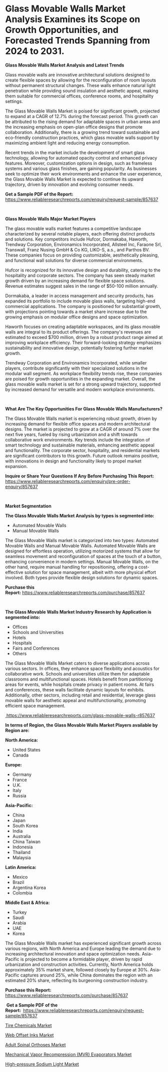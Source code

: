 <p><h1>Glass Movable Walls Market Analysis Examines its Scope on Growth Opportunities, and Forecasted Trends Spanning from 2024 to 2031.</h1></p><p><strong>Glass Movable Walls Market Analysis and Latest Trends</strong></p>
<p><p>Glass movable walls are innovative architectural solutions designed to create flexible spaces by allowing for the reconfiguration of room layouts without permanent structural changes. These walls enhance natural light penetration while providing sound insulation and aesthetic appeal, making them suitable for commercial offices, conference rooms, and hospitality settings.</p><p>The Glass Movable Walls Market is poised for significant growth, projected to expand at a CAGR of 12.7% during the forecast period. This growth can be attributed to the rising demand for adaptable spaces in urban areas and the increasing emphasis on open-plan office designs that promote collaboration. Additionally, there is a growing trend toward sustainable and eco-friendly construction practices, which glass movable walls support by maximizing ambient light and reducing energy consumption.</p><p>Recent trends in the market include the development of smart glass technology, allowing for automated opacity control and enhanced privacy features. Moreover, customization options in design, such as frameless systems and various glass finishes, are gaining popularity. As businesses seek to optimize their work environments and enhance the user experience, the Glass Movable Walls Market is expected to continue its upward trajectory, driven by innovation and evolving consumer needs.</p></p>
<p><strong>Get a Sample PDF of the Report:&nbsp;</strong> <a href="https://www.reliableresearchreports.com/enquiry/request-sample/857637?utm_campaign=13&utm_medium=2&utm_source=Github&utm_content=ia&utm_term=09112024&utm_id=glass-movable-walls">https://www.reliableresearchreports.com/enquiry/request-sample/857637</a></p>
<p>&nbsp;</p>
<p><strong>Glass Movable Walls Major Market Players</strong></p>
<p><p>The glass movable walls market features a competitive landscape characterized by several notable players, each offering distinct products and solutions. Key competitors include Hufcor, Dormakaba, Haworth, Trendway Corporation, Environamics Incorporated, Allsteel Inc, Faraone Srl, Transwall, Franz Nusing GmbH & Co KG, LIKO-S, a.s., and Parthos BV. These companies focus on providing customizable, aesthetically pleasing, and functional wall solutions for diverse commercial environments.</p><p>Hufcor is recognized for its innovative design and durability, catering to the hospitality and corporate sectors. The company has seen steady market growth driven by an increasing demand for flexible space solutions. Revenue estimates suggest sales in the range of $50-100 million annually.</p><p>Dormakaba, a leader in access management and security products, has expanded its portfolio to include movable glass walls, targeting high-end commercial applications. The company is positioned for substantial growth, with projections pointing towards a market share increase due to the growing emphasis on modular office designs and space optimization.</p><p>Haworth focuses on creating adaptable workspaces, and its glass movable walls are integral to its product offerings. The company's revenues are estimated to exceed $700 million, driven by a robust product range aimed at improving workplace efficiency. Their forward-looking strategy emphasizes sustainability and innovative design, potentially fostering further market growth.</p><p>Trendway Corporation and Environamics Incorporated, while smaller players, contribute significantly with their specialized solutions in the modular wall segment. As workplace flexibility trends rise, these companies are poised for growth opportunities in the expanding market. Overall, the glass movable walls market is set for a strong upward trajectory, supported by increased demand for versatile and modern workplace environments.</p></p>
<p>&nbsp;</p>
<p><strong>What Are The Key Opportunities For Glass Movable Walls Manufacturers?</strong></p>
<p><p>The Glass Movable Walls market is experiencing robust growth, driven by increasing demand for flexible office spaces and modern architectural designs. The market is projected to grow at a CAGR of around 7% over the next five years, fueled by rising urbanization and a shift towards collaborative work environments. Key trends include the integration of smart technology and sustainable materials, enhancing aesthetic appeal and functionality. The corporate sector, hospitality, and residential markets are significant contributors to this growth. Future outlook remains positive, with innovations in design and functionality likely to propel market expansion.</p></p>
<p><strong>Inquire or Share Your Questions If Any Before Purchasing This Report:</strong> <a href="https://www.reliableresearchreports.com/enquiry/pre-order-enquiry/857637?utm_campaign=13&utm_medium=2&utm_source=Github&utm_content=ia&utm_term=09112024&utm_id=glass-movable-walls">https://www.reliableresearchreports.com/enquiry/pre-order-enquiry/857637</a></p>
<p>&nbsp;</p>
<p><strong>Market Segmentation</strong></p>
<p><strong>The Glass Movable Walls Market Analysis by types is segmented into:</strong></p>
<p><ul><li>Automated Movable Walls</li><li>Manual Movable Walls</li></ul></p>
<p><p>The Glass Movable Walls market is categorized into two types: Automated Movable Walls and Manual Movable Walls. Automated Movable Walls are designed for effortless operation, utilizing motorized systems that allow for seamless movement and reconfiguration of spaces at the touch of a button, enhancing convenience in modern settings. Manual Movable Walls, on the other hand, require manual handling for repositioning, offering a cost-effective solution for space management, albeit with more physical effort involved. Both types provide flexible design solutions for dynamic spaces.</p></p>
<p><strong>Purchase this Report:&nbsp;</strong><a href="https://www.reliableresearchreports.com/purchase/857637?utm_campaign=13&utm_medium=2&utm_source=Github&utm_content=ia&utm_term=09112024&utm_id=glass-movable-walls">https://www.reliableresearchreports.com/purchase/857637</a></p>
<p>&nbsp;</p>
<p><strong>The Glass Movable Walls Market Industry Research by Application is segmented into:</strong></p>
<p><ul><li>Offices</li><li>Schools and Universities</li><li>Hotels</li><li>Hospitals</li><li>Fairs and Conferences</li><li>Others</li></ul></p>
<p><p>The Glass Movable Walls Market caters to diverse applications across various sectors. In offices, they enhance space flexibility and acoustics for collaborative work. Schools and universities utilize them for adaptable classrooms and multifunctional spaces. Hotels benefit from partitioning areas for events, while hospitals create privacy in patient rooms. At fairs and conferences, these walls facilitate dynamic layouts for exhibits. Additionally, other sectors, including retail and residential, leverage glass movable walls for aesthetic appeal and multifunctionality, promoting efficient space management.</p></p>
<p><a href="https://www.reliableresearchreports.com/glass-movable-walls-r857637?utm_campaign=13&utm_medium=2&utm_source=Github&utm_content=ia&utm_term=09112024&utm_id=glass-movable-walls">&nbsp;https://www.reliableresearchreports.com/glass-movable-walls-r857637</a></p>
<p><strong>In terms of Region, the Glass Movable Walls Market Players available by Region are:</strong></p>
<p>
    <p> <strong> North America: </strong>
        <ul>
            <li>United States</li>
            <li>Canada</li>
        </ul>
        </p> 
    <p> <strong> Europe: </strong>
        <ul>
            <li>Germany</li>
            <li>France</li>
            <li>U.K.</li>
            <li>Italy</li>
            <li>Russia</li>
        </ul>
        </p> 
    <p> <strong> Asia-Pacific: </strong>
        <ul>
            <li>China</li>
            <li>Japan</li>
            <li>South Korea</li>
            <li>India</li>
            <li>Australia</li>
            <li>China Taiwan</li>
            <li>Indonesia</li>
            <li>Thailand</li>
            <li>Malaysia</li>
        </ul>
        </p> 
    <p> <strong> Latin America: </strong>
        <ul>
            <li>Mexico</li>
            <li>Brazil</li>
            <li>Argentina Korea</li>
            <li>Colombia</li>
        </ul>
        </p> 
    <p> <strong> Middle East & Africa: </strong>
        <ul>
            <li>Turkey</li>
            <li>Saudi</li>
            <li>Arabia</li>
            <li>UAE</li>
            <li>Korea</li>
        </ul>
    </p>
    </p>
<p><p>The Glass Movable Walls market has experienced significant growth across various regions, with North America and Europe leading the demand due to increasing architectural innovation and space optimization needs. Asia-Pacific is projected to become a formidable player, driven by rapid urbanization and construction activities. Currently, North America holds approximately 35% market share, followed closely by Europe at 30%. Asia-Pacific captures around 25%, while China dominates the region with an estimated 20% share, reflecting its burgeoning construction industry.</p></p>
<p><strong>Purchase this Report: </strong><a href="https://www.reliableresearchreports.com/purchase/857637?utm_campaign=13&utm_medium=2&utm_source=Github&utm_content=ia&utm_term=09112024&utm_id=glass-movable-walls">https://www.reliableresearchreports.com/purchase/857637</a></p>
<p>&nbsp;<strong>Get a Sample PDF of the Report:&nbsp;&nbsp;</strong><a href="https://www.reliableresearchreports.com/enquiry/request-sample/857637?utm_campaign=13&utm_medium=2&utm_source=Github&utm_content=ia&utm_term=09112024&utm_id=glass-movable-walls">https://www.reliableresearchreports.com/enquiry/request-sample/857637</a></p>
<p><strong></strong></p>
<p><p><a href="https://github.com/maniehilp9ib/Market-Research-Report-List-1/blob/main/tire-chemicals-market.md?utm_campaign=13&utm_medium=2&utm_source=Github&utm_content=ia&utm_term=09112024&utm_id=glass-movable-walls">Tire Chemicals Market</a></p><p><a href="https://medium.com/@bailee2qhthar/this-report-aims-to-deliver-an-in-depth-analysis-of-the-global-web-offset-inks-market-offering-c6f68e2a06bc?utm_campaign=13&utm_medium=2&utm_source=Github&utm_content=ia&utm_term=09112024&utm_id=glass-movable-walls">Web Offset Inks Market</a></p><p><a href="https://issuu.com/reportprime-2/docs/adult-spinal-orthoses-market-size-2_689a8e81adeae0?utm_campaign=13&utm_medium=2&utm_source=Github&utm_content=ia&utm_term=09112024&utm_id=glass-movable-walls">Adult Spinal Orthoses Market</a></p><p><a href="https://www.linkedin.com/pulse/mechanical-vapor-recompression-mvr-evaporators-market-outlook-sspwe?utm_campaign=13&utm_medium=2&utm_source=Github&utm_content=ia&utm_term=09112024&utm_id=glass-movable-walls">Mechanical Vapor Recompression (MVR) Evaporators Market</a></p><p><a href="https://www.linkedin.com/pulse/pioneering-growth-analyzing-global-high-pressure-sodium-dvife?utm_campaign=13&utm_medium=2&utm_source=Github&utm_content=ia&utm_term=09112024&utm_id=glass-movable-walls">High-pressure Sodium Light Market</a></p></p>